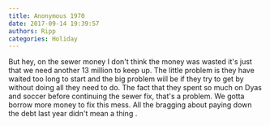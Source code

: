 ```yaml
---
title: Anonymous 1970
date: 2017-09-14 19:39:57
authors: Ripp
categories: Holiday
---
```


 But hey, on the sewer money I don't think the money was wasted it's just that we need another 13 million to keep up. The little problem is they have waited too long to start and the big problem will be if they try to get by without doing all they need to do. The fact that they spent so much on Dyas  and soccer before continuing the sewer fix, that's a problem. We gotta borrow more money to fix this mess. All the bragging about paying down the debt last year didn't mean a thing .